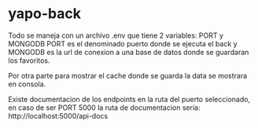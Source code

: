# yapo-back

Todo se maneja con un archivo .env que tiene 2 variables: PORT y MONGODB
PORT es el denominado puerto donde se ejecuta el back y MONGODB es la url de conexion a una base de datos donde se guardaran los favoritos.

Por otra parte para mostrar el cache donde se guarda la data se mostrara en consola.

Existe documentacion de los endpoints en la ruta del puerto seleccionado, en caso de ser PORT 5000 la ruta de documentacion seria:
http://localhost:5000/api-docs
